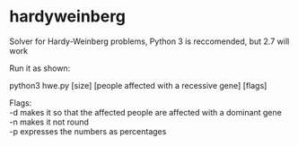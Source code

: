 hardyweinberg
=============

Solver for Hardy-Weinberg problems, Python 3 is reccomended, but 2.7 will work


Run it as shown:

python3 hwe.py [size] [people affected with a recessive gene] [flags]

Flags:  
-d makes it so that the affected people are affected with a dominant gene  
-n makes it not round  
-p expresses the numbers as percentages
